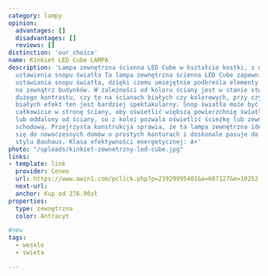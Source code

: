 ```yaml
---
category: lampy
opinion:
  advantages: []
  disadvantages: []
  reviews: []
distinction: 'our_choice'
name: Kinkiet LED Cube LAMPA
description: 'Lampa zewnętrzna ścienna LED Cube w kształcie kostki, z możliwością
  ustawienia snopu światła Ta lampa zewnętrzna ścienna LED Cube zapewnia możliwość
  ustawiania snopu światła, dzięki czemu umiejętnie podkreśla elementy każdej aranżacji
  na zewnątrz budynków. W zależności od koloru ściany jest w stanie stworzyć efekt
  dużego kontrastu, czy to na ścianach białych czy kolorowych, przy czym na ścianach
  białych efekt ten jest bardziej spektakularny. Snop światła może być skierowany
  całkowicie w stronę ściany, aby oświetlić większą powierzchnię światłem pośrednim,
  lub oddalony od ściany, co z kolei pozwala oświetlić ścieżkę lub zewnętrzną klatkę
  schodową. Przejrzysta konstrukcja sprawia, że ta lampa zewnętrzna idealnie nadaje
  się do nowoczesnych domów o prostych konturach i doskonale pasuje do domów w nowoczesnym
  stylu Bauhaus. Klasa efektywności energetycznej: A+'
photo: "/uploads/kinkiet-zewnetrzny-led-cube.jpg"
links:
- template: link
  provider: Ceneo
  url: https://www.awin1.com/pclick.php?p=23929995401&a=687127&m=10252
  next-url:
  anchor: Kup od 276.90zł
properties:
  type: zewnętrzna
  color: Antracyt

#new
tags:
  - wesele
  - swieta

---
```

